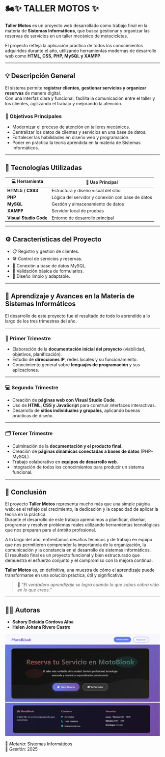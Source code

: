 # 🏍️✨ **TALLER MOTOS** ✨

**Taller Motos** es un proyecto web desarrollado como trabajo final en la materia de **Sistemas Informáticos**, que busca gestionar y organizar las reservas de servicios en un taller mecánico de motocicletas.  

El proyecto refleja la aplicación práctica de todos los conocimientos adquiridos durante el año, utilizando herramientas modernas de desarrollo web como **HTML, CSS, PHP, MySQL y XAMPP**.

---

## 💡 **Descripción General**

El sistema permite **registrar clientes, gestionar servicios y organizar reservas** de manera digital.  
Con una interfaz clara y funcional, facilita la comunicación entre el taller y los clientes, agilizando el trabajo y mejorando la atención.

### 🎯 **Objetivos Principales**
- Modernizar el proceso de atención en talleres mecánicos.  
- Centralizar los datos de clientes y servicios en una base de datos.  
- Fortalecer las habilidades en diseño web y programación.  
- Poner en práctica la teoría aprendida en la materia de Sistemas Informáticos.  

---

## 🧠 **Tecnologías Utilizadas**

| 💻 Herramienta | 🧩 Uso Principal |
|----------------|------------------|
| **HTML5 / CSS3** | Estructura y diseño visual del sitio |
| **PHP** | Lógica del servidor y conexión con base de datos |
| **MySQL** | Gestión y almacenamiento de datos |
| **XAMPP** | Servidor local de pruebas |
| **Visual Studio Code** | Entorno de desarrollo principal |

---

## ⚙️ **Características del Proyecto**
- 📋 Registro y gestión de clientes.  
- 🛠️ Control de servicios y reservas.  
- 🧾 Conexión a base de datos MySQL.  
- 🔐 Validación básica de formularios.  
- 💎 Diseño limpio y adaptable.  

---

## 🧭 **Aprendizaje y Avances en la Materia de Sistemas Informáticos**

El desarrollo de este proyecto fue el resultado de todo lo aprendido a lo largo de los tres trimestres del año.

---

### 🧩 **Primer Trimestre**
- Elaboración de la **documentación inicial del proyecto** (viabilidad, objetivos, planificación).  
- Estudio de **direcciones IP**, redes locales y su funcionamiento.  
- Conocimiento general sobre **lenguajes de programación** y sus aplicaciones.  

---

### 💻 **Segundo Trimestre**
- Creación de **páginas web con Visual Studio Code**.  
- Uso de **HTML, CSS y JavaScript** para construir interfaces interactivas.  
- Desarrollo de **sitios individuales y grupales**, aplicando buenas prácticas de diseño.  

---

### 🗂️ **Tercer Trimestre**
- Culminación de la **documentación y el producto final**.  
- Creación de **páginas dinámicas conectadas a bases de datos** (PHP–MySQL).  
- Trabajo colaborativo en **equipos de desarrollo web**.  
- Integración de todos los conocimientos para producir un sistema funcional.  

---

## 🌟 **Conclusión**

El proyecto **Taller Motos** representa mucho más que una simple página web: es el reflejo del crecimiento, la dedicación y la capacidad de aplicar la teoría en la práctica.  
Durante el desarrollo de este trabajo aprendimos a planificar, diseñar, programar y resolver problemas reales utilizando herramientas tecnológicas que nos preparan para el ámbito profesional.  

A lo largo del año, enfrentamos desafíos técnicos y de trabajo en equipo que nos permitieron comprender la importancia de la organización, la comunicación y la constancia en el desarrollo de sistemas informáticos.  
El resultado final es un proyecto funcional y bien estructurado que demuestra el esfuerzo conjunto y el compromiso con la mejora continua.  

**Taller Motos** es, en definitiva, una muestra de cómo el aprendizaje puede transformarse en una solución práctica, útil y significativa.

> 💬 *“El verdadero aprendizaje se logra cuando lo que sabes cobra vida en lo que creas.”*

---

## 👩‍💻 **Autoras**

- **Sahory Delaida Córdova Alba**  
- **Helen Johana Rivero Castro**

![Motoblook](img/motoblook.PNG)
![Moto2](img/moto2.PNG)

📘 *Materia:* Sistemas Informáticos  
📆 *Gestión:* 2025